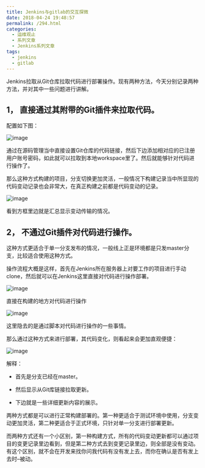 ```yaml
---
title: Jenkins与gitlab的交互探微
date: 2018-04-24 19:48:57
permalink: /294.html
categories:
  - 运维观止
  - 系列文章
  - Jenkins系列文章
tags:
  - jenkins
  - gitlab
---
```


Jenkins拉取从Git仓库拉取代码进行部署操作。现有两种方法，今天分别记录两种方法，并对其中一些问题进行讲解。

## 1， 直接通过其附带的Git插件来拉取代码。

配置如下图：

![image](https://tva2.sinaimg.cn/large/008k1Yt0ly1grkdpxayvij30xm0kcdip.jpg)

通过在源码管理当中直接设置Git仓库的代码链接，然后下边添加相对应的已注册用户账号密码，如此就可以拉取到本地workspace里了。然后就能够针对代码进行操作了。

那么这种方式构建的项目，分支切换更加灵活，一般情况下构建记录当中所显现的代码变动记录也会非常大，在真正构建之前都是代码变动的记录。

![image](https://tva4.sinaimg.cn/large/008k1Yt0ly1grkdq39ew3j30vw0evmz2.jpg)

看到方框里边就是汇总显示变动传输的情况。

## 2， 不通过Git插件对代码进行操作。

这种方式更适合于单一分支发布的情况，一般线上正是环境都是只发master分支，比较适合使用这种方式。

操作流程大概是这样，首先在Jenkins所在服务器上对要工作的项目进行手动clone，然后就可以在Jenkins这里直接对代码进行操作部署。

![image](https://tva2.sinaimg.cn/large/008k1Yt0ly1grkdq9in39j30xi09qab5.jpg)

直接在构建的地方对代码进行操作

![image](https://tvax3.sinaimg.cn/large/008k1Yt0ly1grkdqeogttj30xn0bn404.jpg)

这里隐去的是通过脚本对代码进行操作的一些事情。

那么通过这种方式来进行部署，其代码变化，则看起来会更加直观便捷：

![image](https://tva1.sinaimg.cn/large/008k1Yt0ly1grkdqk6fnbj30rn0kvtd3.jpg)

解释：

- 首先是分支已经在master。

- 然后显示从Git库链接拉取更新。

- 下边就是一些详细更新内容的展示。

两种方式都是可以进行正常构建部署的。第一种更适合于测试环境中使用，分支变动更加灵活，第二种更适合于正式环境，只针对单一分支进行部署更新。

而两种方式还有一个小区别，第一种构建方式，所有的代码变动更新都可以通过项目的变更记录里边看到，但是第二种方式去到变更记录里边，则全部是没有变动。有这个区别，就不会在开发来找你问我代码有没有发上去，而你在确认是否有发上去时–被动。

